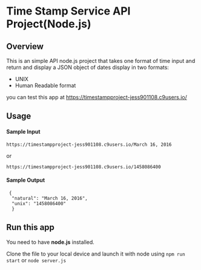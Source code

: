 # Time Stamp Service API Project(Node.js)

## Overview
  This is an simple API node.js project that takes one format of time input and 
  return and display a JSON object of
  dates display in two formats:
 
  - UNIX
  - Human Readable format
  
you  can test this app at https://timestampproject-jess901108.c9users.io/

## Usage
#### Sample Input
```
https://timestampproject-jess901108.c9users.io/March 16, 2016
```
or 
```
https://timestampproject-jess901108.c9users.io/1458086400
```

#### Sample Output
```
 {
  "natural": "March 16, 2016",
  "unix": "1458086400"
  }
```
## Run this app

You need to have **node.js** installed.

Clone the file to your local device and launch it with node using  ```npm run start``` or ```node server.js```